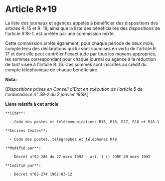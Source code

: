 # Article R*19

La liste des journaux et agences appelés à bénéficier des dispositions des articles R. 15 et R. 18, ainsi que la liste des
bénéficiaires des dispositions de l'article R.18-1, est arrêtée par une commission mixte.

Cette commission arrête également, pour chaque période de deux mois, compte tenu des déclarations qui lui sont soumises en
vertu de l'article R. 17 et dont elle peut contrôler l'exactitude par tous les moyens appropriés, les sommes correspondant
pour chaque journal ou agence à la réduction de tarif visée à l'article R. 16. Ces sommes sont inscrites au crédit du compte
téléphonique de chaque bénéficiaire.

**Nota:**

[*Dispositions prises en Conseil d'Etat en exécution de l'article 5 de l'ordonnance n° 59-2 du 2 janvier 1959.*]

**Liens relatifs à cet article**

	**Cite**:

	  - Code des postes et télécommunications R15, R16, R17, R18 et R18-1

	**Anciens textes**:

	  - Code des postes, télégraphes et téléphones R48

	**Modifié par**:

	  - Décret n°92-286 du 27 mars 1992 - art. 1 () JORF 29 mars 1992

	**Codifié par**:

	  - Décret n°62-274 1962-03-12

